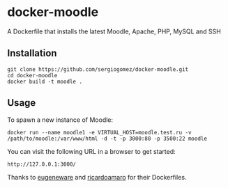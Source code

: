 docker-moodle
=============

A Dockerfile that installs the latest Moodle, Apache, PHP, MySQL and SSH

## Installation

```
git clone https://github.com/sergiogomez/docker-moodle.git
cd docker-moodle
docker build -t moodle .
```

## Usage

To spawn a new instance of Moodle:

```
docker run --name moodle1 -e VIRTUAL_HOST=moodle.test.ru -v /path/to/moodle:/var/www/html -d -t -p 3000:80 -p 3500:22 moodle
```

You can visit the following URL in a browser to get started:

```
http://127.0.0.1:3000/
```

Thanks to [eugeneware](https://github.com/eugeneware) and [ricardoamaro](https://github.com/ricardoamaro) for their Dockerfiles.
